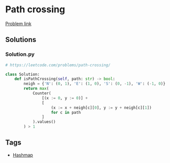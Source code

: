 # Path crossing

[Problem link](https://leetcode.com/problems/path-crossing/)

## Solutions


### Solution.py
```py
# https://leetcode.com/problems/path-crossing/

class Solution:
    def isPathCrossing(self, path: str) -> bool:
        neigh = {'N': (0, 1), 'E': (1, 0), 'S': (0, -1), 'W': (-1, 0)}
        return max(
            Counter(
                [(x := 0, y := 0)] +
                [
                    (x := x + neigh[c][0], y := y + neigh[c][1])
                    for c in path
                ]
            ).values()
        ) > 1
```
## Tags

* [Hashmap](/README.md#Hashmap)
